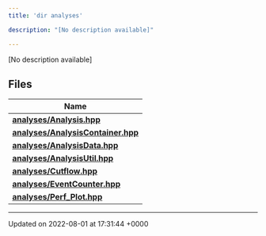 ```yaml
---
title: 'dir analyses'

description: "[No description available]"

---
```







[No description available]

## Files

| Name           |
| -------------- |
| **[analyses/Analysis.hpp](/documentation/code/darkbit_developmentfiles/analysis_8hpp/#file-analysis.hpp)**  |
| **[analyses/AnalysisContainer.hpp](/documentation/code/darkbit_developmentfiles/analysiscontainer_8hpp/#file-analysiscontainer.hpp)**  |
| **[analyses/AnalysisData.hpp](/documentation/code/darkbit_developmentfiles/analysisdata_8hpp/#file-analysisdata.hpp)**  |
| **[analyses/AnalysisUtil.hpp](/documentation/code/darkbit_developmentfiles/analysisutil_8hpp/#file-analysisutil.hpp)**  |
| **[analyses/Cutflow.hpp](/documentation/code/darkbit_developmentfiles/cutflow_8hpp/#file-cutflow.hpp)**  |
| **[analyses/EventCounter.hpp](/documentation/code/darkbit_developmentfiles/eventcounter_8hpp/#file-eventcounter.hpp)**  |
| **[analyses/Perf_Plot.hpp](/documentation/code/darkbit_developmentfiles/perf__plot_8hpp/#file-perf-plot.hpp)**  |






-------------------------------

Updated on 2022-08-01 at 17:31:44 +0000

